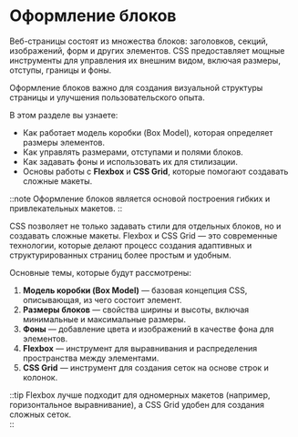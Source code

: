 # Оформление блоков

Веб-страницы состоят из множества блоков: заголовков, секций, изображений, форм и других элементов. CSS предоставляет мощные инструменты для управления их внешним видом, включая размеры, отступы, границы и фоны.

Оформление блоков важно для создания визуальной структуры страницы и улучшения пользовательского опыта.

В этом разделе вы узнаете:

- Как работает модель коробки (Box Model), которая определяет размеры элементов.
- Как управлять размерами, отступами и полями блоков.
- Как задавать фоны и использовать их для стилизации.
- Основы работы с **Flexbox** и **CSS Grid**, которые помогают создавать сложные макеты.

::note
Оформление блоков является основой построения гибких и привлекательных макетов.
::

CSS позволяет не только задавать стили для отдельных блоков, но и создавать сложные макеты. Flexbox и CSS Grid — это современные технологии, которые делают процесс создания адаптивных и структурированных страниц более простым и удобным.

Основные темы, которые будут рассмотрены:

1. **Модель коробки (Box Model)** — базовая концепция CSS, описывающая, из чего состоит элемент.
2. **Размеры блоков** — свойства ширины и высоты, включая минимальные и максимальные размеры.
3. **Фоны** — добавление цвета и изображений в качестве фона для элементов.
4. **Flexbox** — инструмент для выравнивания и распределения пространства между элементами.
5. **CSS Grid** — инструмент для создания сеток на основе строк и колонок.

::tip
Flexbox лучше подходит для одномерных макетов (например, горизонтальное выравнивание), а CSS Grid удобен для создания сложных сеток.  
::
